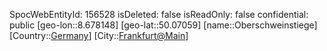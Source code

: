 ﻿---
location: [50.07059,8.678148]
type: Station
tags:
- geo/Station

---
SpocWebEntityId: 156528
isDeleted: false
isReadOnly: false
confidential: public
[geo-lon::8.678148]
[geo-lat::50.07059]
[name::Oberschweinstiege]
[Country::[Germany](geo/Continent/Europe/Germany.md)]
[City::[Frankfurt@Main](geo/Continent/Europe/Germany/Hessen/Frankfurt@Main.md)]

